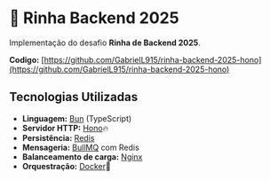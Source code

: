 # 🐓 Rinha Backend 2025

Implementação do desafio **Rinha de Backend 2025**.

**Codigo:** [https://github.com/GabrielL915/rinha-backend-2025-hono](https://github.com/GabrielL915/rinha-backend-2025-hono) 

## Tecnologias Utilizadas

- **Linguagem:** [Bun](https://bun.sh) (TypeScript)
- **Servidor HTTP:** [Hono](https://hono.dev)🔥
- **Persistência:** [Redis](https://redis.io)
- **Mensageria:** [BullMQ](https://docs.bullmq.io) com Redis
- **Balanceamento de carga:** [Nginx](https://nginx.org)
- **Orquestração:** [Docker](https://www.docker.com)🐳